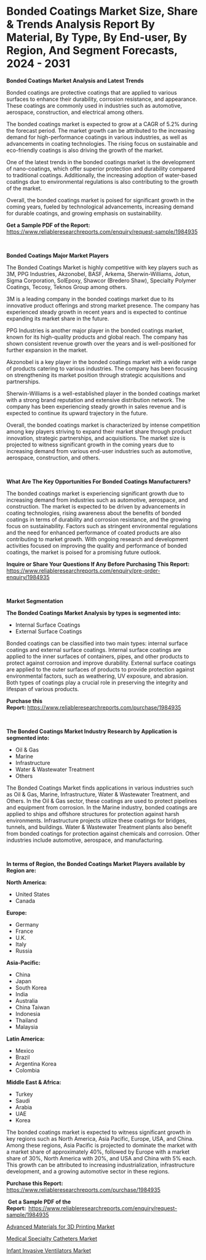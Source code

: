 <p><h1>Bonded Coatings Market Size, Share & Trends Analysis Report By Material, By Type, By End-user, By Region, And Segment Forecasts, 2024 - 2031</h1></p><p><strong>Bonded Coatings Market Analysis and Latest Trends</strong></p>
<p><p>Bonded coatings are protective coatings that are applied to various surfaces to enhance their durability, corrosion resistance, and appearance. These coatings are commonly used in industries such as automotive, aerospace, construction, and electrical among others.</p><p>The bonded coatings market is expected to grow at a CAGR of 5.2% during the forecast period. The market growth can be attributed to the increasing demand for high-performance coatings in various industries, as well as advancements in coating technologies. The rising focus on sustainable and eco-friendly coatings is also driving the growth of the market.</p><p>One of the latest trends in the bonded coatings market is the development of nano-coatings, which offer superior protection and durability compared to traditional coatings. Additionally, the increasing adoption of water-based coatings due to environmental regulations is also contributing to the growth of the market.</p><p>Overall, the bonded coatings market is poised for significant growth in the coming years, fueled by technological advancements, increasing demand for durable coatings, and growing emphasis on sustainability.</p></p>
<p><strong>Get a Sample PDF of the Report:&nbsp;</strong> <a href="https://www.reliableresearchreports.com/enquiry/request-sample/1984935">https://www.reliableresearchreports.com/enquiry/request-sample/1984935</a></p>
<p>&nbsp;</p>
<p><strong>Bonded Coatings Major Market Players</strong></p>
<p><p>The Bonded Coatings Market is highly competitive with key players such as 3M, PPG Industries, Akzonobel, BASF, Arkema, Sherwin-Williams, Jotun, Sigma Corporation, SolEpoxy, Shawcor (Bredero Shaw), Specialty Polymer Coatings, Tecosy, Teknos Group among others.</p><p>3M is a leading company in the bonded coatings market due to its innovative product offerings and strong market presence. The company has experienced steady growth in recent years and is expected to continue expanding its market share in the future.</p><p>PPG Industries is another major player in the bonded coatings market, known for its high-quality products and global reach. The company has shown consistent revenue growth over the years and is well-positioned for further expansion in the market.</p><p>Akzonobel is a key player in the bonded coatings market with a wide range of products catering to various industries. The company has been focusing on strengthening its market position through strategic acquisitions and partnerships.</p><p>Sherwin-Williams is a well-established player in the bonded coatings market with a strong brand reputation and extensive distribution network. The company has been experiencing steady growth in sales revenue and is expected to continue its upward trajectory in the future.</p><p>Overall, the bonded coatings market is characterized by intense competition among key players striving to expand their market share through product innovation, strategic partnerships, and acquisitions. The market size is projected to witness significant growth in the coming years due to increasing demand from various end-user industries such as automotive, aerospace, construction, and others.</p></p>
<p>&nbsp;</p>
<p><strong>What Are The Key Opportunities For Bonded Coatings Manufacturers?</strong></p>
<p><p>The bonded coatings market is experiencing significant growth due to increasing demand from industries such as automotive, aerospace, and construction. The market is expected to be driven by advancements in coating technologies, rising awareness about the benefits of bonded coatings in terms of durability and corrosion resistance, and the growing focus on sustainability. Factors such as stringent environmental regulations and the need for enhanced performance of coated products are also contributing to market growth. With ongoing research and development activities focused on improving the quality and performance of bonded coatings, the market is poised for a promising future outlook.</p></p>
<p><strong>Inquire or Share Your Questions If Any Before Purchasing This Report:</strong> <a href="https://www.reliableresearchreports.com/enquiry/pre-order-enquiry/1984935">https://www.reliableresearchreports.com/enquiry/pre-order-enquiry/1984935</a></p>
<p>&nbsp;</p>
<p><strong>Market Segmentation</strong></p>
<p><strong>The Bonded Coatings Market Analysis by types is segmented into:</strong></p>
<p><ul><li>Internal Surface Coatings</li><li>External Surface Coatings</li></ul></p>
<p><p>Bonded coatings can be classified into two main types: internal surface coatings and external surface coatings. Internal surface coatings are applied to the inner surfaces of containers, pipes, and other products to protect against corrosion and improve durability. External surface coatings are applied to the outer surfaces of products to provide protection against environmental factors, such as weathering, UV exposure, and abrasion. Both types of coatings play a crucial role in preserving the integrity and lifespan of various products.</p></p>
<p><strong>Purchase this Report:&nbsp;</strong><a href="https://www.reliableresearchreports.com/purchase/1984935">https://www.reliableresearchreports.com/purchase/1984935</a></p>
<p>&nbsp;</p>
<p><strong>The Bonded Coatings Market Industry Research by Application is segmented into:</strong></p>
<p><ul><li>Oil & Gas</li><li>Marine</li><li>Infrastructure</li><li>Water & Wastewater Treatment</li><li>Others</li></ul></p>
<p><p>The Bonded Coatings Market finds applications in various industries such as Oil & Gas, Marine, Infrastructure, Water & Wastewater Treatment, and Others. In the Oil & Gas sector, these coatings are used to protect pipelines and equipment from corrosion. In the Marine industry, bonded coatings are applied to ships and offshore structures for protection against harsh environments. Infrastructure projects utilize these coatings for bridges, tunnels, and buildings. Water & Wastewater Treatment plants also benefit from bonded coatings for protection against chemicals and corrosion. Other industries include automotive, aerospace, and manufacturing.</p></p>
<p>&nbsp;</p>
<p><strong>In terms of Region, the Bonded Coatings Market Players available by Region are:</strong></p>
<p>
    <p> <strong> North America: </strong>
        <ul>
            <li>United States</li>
            <li>Canada</li>
        </ul>
        </p> 
    <p> <strong> Europe: </strong>
        <ul>
            <li>Germany</li>
            <li>France</li>
            <li>U.K.</li>
            <li>Italy</li>
            <li>Russia</li>
        </ul>
        </p> 
    <p> <strong> Asia-Pacific: </strong>
        <ul>
            <li>China</li>
            <li>Japan</li>
            <li>South Korea</li>
            <li>India</li>
            <li>Australia</li>
            <li>China Taiwan</li>
            <li>Indonesia</li>
            <li>Thailand</li>
            <li>Malaysia</li>
        </ul>
        </p> 
    <p> <strong> Latin America: </strong>
        <ul>
            <li>Mexico</li>
            <li>Brazil</li>
            <li>Argentina Korea</li>
            <li>Colombia</li>
        </ul>
        </p> 
    <p> <strong> Middle East & Africa: </strong>
        <ul>
            <li>Turkey</li>
            <li>Saudi</li>
            <li>Arabia</li>
            <li>UAE</li>
            <li>Korea</li>
        </ul>
    </p>
    </p>
<p><p>The bonded coatings market is expected to witness significant growth in key regions such as North America, Asia Pacific, Europe, USA, and China. Among these regions, Asia Pacific is projected to dominate the market with a market share of approximately 40%, followed by Europe with a market share of 30%, North America with 20%, and USA and China with 5% each. This growth can be attributed to increasing industrialization, infrastructure development, and a growing automotive sector in these regions.</p></p>
<p><strong>Purchase this Report: </strong><a href="https://www.reliableresearchreports.com/purchase/1984935">https://www.reliableresearchreports.com/purchase/1984935</a></p>
<p>&nbsp;<strong>Get a Sample PDF of the Report:&nbsp;&nbsp;</strong><a href="https://www.reliableresearchreports.com/enquiry/request-sample/1984935">https://www.reliableresearchreports.com/enquiry/request-sample/1984935</a></p>
<p><strong></strong></p>
<p><p><a href="https://github.com/RichRobinson5/Market-Research-Report-List-4/blob/main/advanced-materials-for-3d-printing-market.md">Advanced Materials for 3D Printing Market</a></p><p><a href="https://view.publitas.com/reportprime-1/medical-specialty-catheters-market-size-growing-and-forecasted-for-period-from-2023-2030-and-provides-complete-market-analysis-of-this-market/">Medical Specialty Catheters Market</a></p><p><a href="https://view.publitas.com/reportprime-1/infant-invasive-ventilators-market-size-furnishes-valuable-information-encompassing-market-share-market-trends-and-projections-spanning-from-2023-to-2030/">Infant Invasive Ventilators Market</a></p></p>